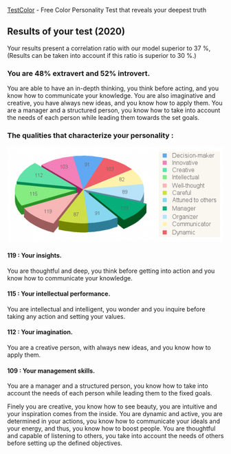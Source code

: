 [TestColor](http://www.testcolor.com/personalitytest/personalitytest.php) - Free Color Personality Test that reveals your deepest truth

## Results of your test (2020)
Your results present a correlation ratio with our model superior to 37 %,
(Results can be taken into account if this ratio is superior to 30 %.)

### You are 48% extravert and 52% introvert.
You are able to have an in-depth thinking, you think before acting, and you know how to communicate your knowledge.
You are also imaginative and creative, you have always new ideas, and you know how to apply them.
You are a manager and a structured person, you know how to take into account the needs of each person while leading them towards the set goals.

### The qualities that characterize your personality :

![testcolor](testcolor.png)

#### 119	: Your insights.
You are thoughtful and deep, you think before getting into action and you know how to communicate your knowledge.

#### 115	: Your intellectual performance.
You are intellectual and intelligent, you wonder and you inquire before taking any action and setting your values.

#### 112 : Your imagination.
You are a creative person, with always new ideas, and you know how to apply them.

#### 109 : Your management skills.
You are a manager and a structured person, you know how to take into account the needs of each person while leading them to the fixed goals.

Finely you are creative, you know how to see beauty, you are intuitive and your inspiration comes from the inside.
You are dynamic and active, you are determined in your actions, you know how to communicate your ideals and your energy, and thus, you know how to boost people.
You are thoughtful and capable of listening to others, you take into account the needs of others before setting up the defined objectives.
